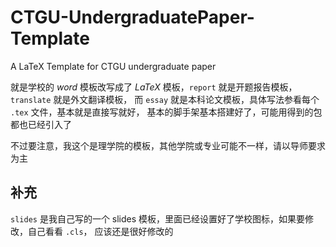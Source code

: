 # CTGU-UndergraduatePaper-Template

A LaTeX Template for CTGU undergraduate paper

就是学校的 _word_ 模板改写成了 _LaTeX_ 模板，`report` 就是开题报告模板，`translate` 就是外文翻译模板，
而 `essay` 就是本科论文模板，具体写法参看每个 `.tex` 文件，基本就是直接写就好，
基本的脚手架基本搭建好了，可能用得到的包都也已经引入了

不过要注意，我这个是理学院的模板，其他学院或专业可能不一样，请以导师要求为主

## 补充

`slides` 是我自己写的一个 slides 模板，里面已经设置好了学校图标，如果要修改，自己看看 `.cls`，
应该还是很好修改的
